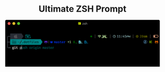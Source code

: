 <h1 align="center">
  Ultimate ZSH Prompt
</h1>
<p align="center">
 <img width="600px" src="https://github.com/awl1991/.dotfiles/blob/master/screenshots/promptdemo.png">
</p>
